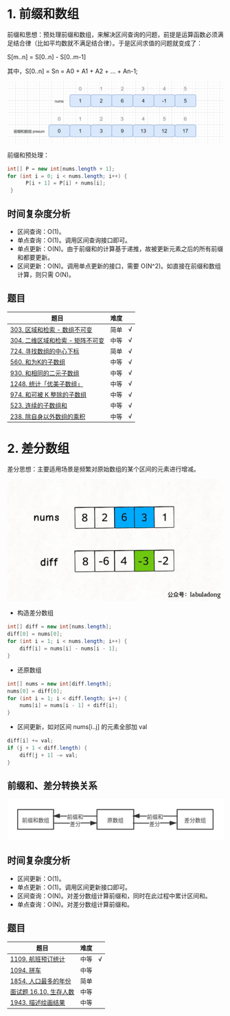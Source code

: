 # 1. 前缀和数组

前缀和思想：预处理前缀和数组，来解决区间查询的问题，前提是运算函数必须满足结合律（比如平均数就不满足结合律）。于是区间求值的问题就变成了：

S[m..n] = S[0..n] - S[0..m-1]

其中，S[0..n] = Sn = A0 + A1 + A2 + ... + An-1;

![prefix-sum.png](../../resources/prefix-sum.png)

前缀和预处理：

``` java
int[] P = new int[nums.length + 1];
for (int i = 0; i < nums.length; i++) {
      P[i + 1] = P[i] + nums[i];
 }
```

## 时间复杂度分析

- 区间查询：O(1)。
- 单点查询：O(1)。调用区间查询接口即可。
- 单点更新：O(N)。由于前缀和的计算基于递推，故被更新元素之后的所有前缀和都要更新。
- 区间更新：O(N)。调用单点更新的接口，需要 O(N^2)。如直接在前缀和数组计算，则只需 O(N)。

## 题目

|题目|难度||
|---|---|---|
|[303. 区域和检索 - 数组不可变](https://leetcode-cn.com/problems/range-sum-query-immutable/)|简单|√|
|[304. 二维区域和检索 - 矩阵不可变](https://leetcode-cn.com/problems/range-sum-query-2d-immutable/)|中等|√|
|[724. 寻找数组的中心下标](https://leetcode-cn.com/problems/find-pivot-index/)|简单|√|
|[560. 和为K的子数组](https://leetcode-cn.com/problems/subarray-sum-equals-k/)|中等|√|
|[930. 和相同的二元子数组](https://leetcode-cn.com/problems/binary-subarrays-with-sum/)|中等|√|
|[1248. 统计「优美子数组」](https://leetcode-cn.com/problems/count-number-of-nice-subarrays/)|中等|√|
|[974. 和可被 K 整除的子数组](https://leetcode-cn.com/problems/subarray-sums-divisible-by-k/)|中等|√|
|[523. 连续的子数组和](https://leetcode-cn.com/problems/continuous-subarray-sum/)|中等|√|
|[238. 除自身以外数组的乘积](https://leetcode-cn.com/problems/product-of-array-except-self/)|中等|√|

# 2. 差分数组

差分思想：主要适用场景是频繁对原始数组的某个区间的元素进行增减。

![diff.png](../../resources/diff.png)

- 构造差分数组

``` java
int[] diff = new int[nums.length];
diff[0] = nums[0];
for (int i = 1; i < nums.length; i++) {
    diff[i] = nums[i] - nums[i - 1];
}
```

- 还原数组

``` java
int[] nums = new int[diff.length];
nums[0] = diff[0];
for (int i = 1; i < diff.length; i++) {
    nums[i] = nums[i - 1] + diff[i];
}
```

- 区间更新，如对区间 nums[i..j] 的元素全部加 val

``` java
diff[i] += val;
if (j + 1 < diff.length) {
    diff[j + 1] -= val;
}
```

## 前缀和、差分转换关系

![prefix-diff.png](../../resources/prefix-diff.png)

## 时间复杂度分析

- 区间更新：O(1)。
- 单点更新：O(1)。调用区间更新接口即可。
- 区间查询：O(N)。对差分数组计算前缀和，同时在此过程中累计区间和。
- 单点查询：O(N)。对差分数组计算前缀和。

## 题目

|题目|难度||
|---|---|---|
|[1109. 航班预订统计](https://leetcode-cn.com/problems/corporate-flight-bookings/)|中等|√|
|[1094. 拼车](https://leetcode-cn.com/problems/car-pooling/)|中等
|[1854. 人口最多的年份](https://leetcode-cn.com/problems/maximum-population-year/)|简单
|[面试题 16.10. 生存人数](https://leetcode-cn.com/problems/living-people-lcci/)|中等
|[1943. 描述绘画结果](https://leetcode-cn.com/problems/describe-the-painting/)|中等
